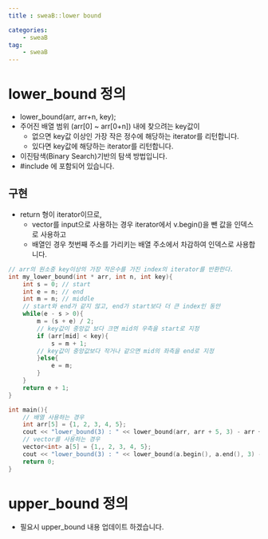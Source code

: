 ```yaml
---
title : sweaB::lower bound

categories:
    - sweaB
tag:
    - sweaB
---
```

# lower_bound 정의

- lower_bound(arr, arr+n, key);
- 주어진 배열 범위 (arr[0] ~ arr[0+n]) 내에 찾으려는 key값이
    - 없으면 key값 이상인 가장 작은 정수에 해당하는 iterator를 리턴합니다.
    - 있다면 key값에 해당하는 iterator를 리턴합니다.
- 이진탐색(Binary Search)기반의 탐색 방법입니다.
- #include<algorithm> 에 포함되어 있습니다.

## 구현


- return 형이 iterator이므로,
    - vector를 input으로 사용하는 경우 iterator에서 v.begin()을 뺀 값을 인덱스로 사용하고
    - 배열인 경우 첫번째 주소를 가리키는 배열 주소에서 차감하여 인덱스로 사용합니다.

```cpp
// arr의 원소중 key이상의 가장 작은수를 가진 index의 iterator를 반환한다.
int my_lower_bound(int * arr, int n, int key){
    int s = 0; // start
    int e = n; // end
    int m = n; // middle
    // start와 end가 같지 않고, end가 start보다 더 큰 index인 동안
    while(e - s > 0){
        m = (s + e) / 2;
        // key값이 중앙값 보다 크면 mid의 우측을 start로 지정
        if (arr[mid] < key){
            s = m + 1;
        // key값이 중앙값보다 작거나 같으면 mid의 좌측을 end로 지정
        }else{
            e = m;
        }
    }
    return e + 1;
}

int main(){
    // 배열 사용하는 경우
    int arr[5] = {1, 2, 3, 4, 5};
    cout << "lower_bound(3) : " << lower_bound(arr, arr + 5, 3) - arr + 1 << endl;
    // vector를 사용하는 경우
    vector<int> a[5] = {1,, 2, 3, 4, 5};
    cout << "lower_bound(3) : " << lower_bound(a.begin(), a.end(), 3) - a.begin() << endl;
    return 0;
}
```


# upper_bound 정의

- 필요시 upper_bound 내용 업데이트 하겠습니다.
